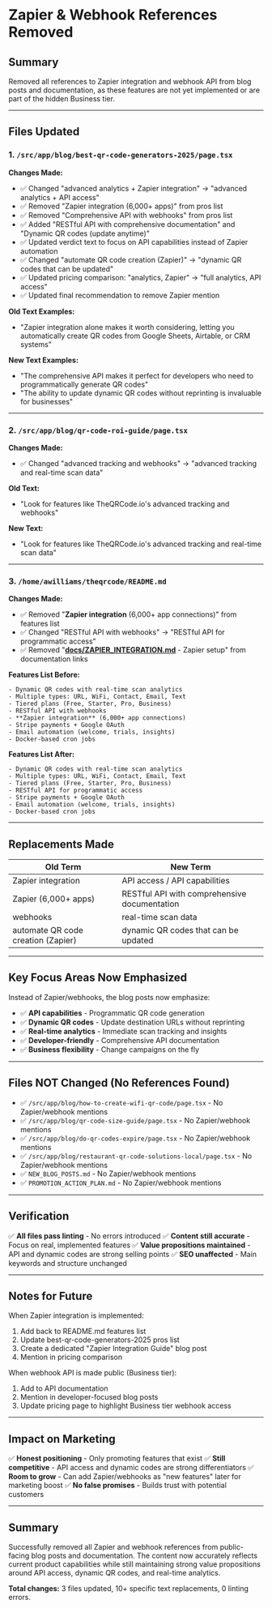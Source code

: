 # Zapier & Webhook References Removed

## Summary
Removed all references to Zapier integration and webhook API from blog posts and documentation, as these features are not yet implemented or are part of the hidden Business tier.

---

## Files Updated

### 1. `/src/app/blog/best-qr-code-generators-2025/page.tsx`
**Changes Made:**
- ✅ Changed "advanced analytics + Zapier integration" → "advanced analytics + API access"
- ✅ Removed "Zapier integration (6,000+ apps)" from pros list
- ✅ Removed "Comprehensive API with webhooks" from pros list
- ✅ Added "RESTful API with comprehensive documentation" and "Dynamic QR codes (update anytime)"
- ✅ Updated verdict text to focus on API capabilities instead of Zapier automation
- ✅ Changed "automate QR code creation (Zapier)" → "dynamic QR codes that can be updated"
- ✅ Updated pricing comparison: "analytics, Zapier" → "full analytics, API access"
- ✅ Updated final recommendation to remove Zapier mention

**Old Text Examples:**
- "Zapier integration alone makes it worth considering, letting you automatically create QR codes from Google Sheets, Airtable, or CRM systems"

**New Text Examples:**
- "The comprehensive API makes it perfect for developers who need to programmatically generate QR codes"
- "The ability to update dynamic QR codes without reprinting is invaluable for businesses"

---

### 2. `/src/app/blog/qr-code-roi-guide/page.tsx`
**Changes Made:**
- ✅ Changed "advanced tracking and webhooks" → "advanced tracking and real-time scan data"

**Old Text:**
- "Look for features like TheQRCode.io's advanced tracking and webhooks"

**New Text:**
- "Look for features like TheQRCode.io's advanced tracking and real-time scan data"

---

### 3. `/home/awilliams/theqrcode/README.md`
**Changes Made:**
- ✅ Removed "**Zapier integration** (6,000+ app connections)" from features list
- ✅ Changed "RESTful API with webhooks" → "RESTful API for programmatic access"
- ✅ Removed "**[docs/ZAPIER_INTEGRATION.md](docs/ZAPIER_INTEGRATION.md)** - Zapier setup" from documentation links

**Features List Before:**
```
- Dynamic QR codes with real-time scan analytics
- Multiple types: URL, WiFi, Contact, Email, Text
- Tiered plans (Free, Starter, Pro, Business)
- RESTful API with webhooks
- **Zapier integration** (6,000+ app connections)
- Stripe payments + Google OAuth
- Email automation (welcome, trials, insights)
- Docker-based cron jobs
```

**Features List After:**
```
- Dynamic QR codes with real-time scan analytics
- Multiple types: URL, WiFi, Contact, Email, Text
- Tiered plans (Free, Starter, Pro, Business)
- RESTful API for programmatic access
- Stripe payments + Google OAuth
- Email automation (welcome, trials, insights)
- Docker-based cron jobs
```

---

## Replacements Made

| Old Term | New Term |
|----------|----------|
| Zapier integration | API access / API capabilities |
| Zapier (6,000+ apps) | RESTful API with comprehensive documentation |
| webhooks | real-time scan data |
| automate QR code creation (Zapier) | dynamic QR codes that can be updated |

---

## Key Focus Areas Now Emphasized

Instead of Zapier/webhooks, the blog posts now emphasize:
- ✅ **API capabilities** - Programmatic QR code generation
- ✅ **Dynamic QR codes** - Update destination URLs without reprinting
- ✅ **Real-time analytics** - Immediate scan tracking and insights
- ✅ **Developer-friendly** - Comprehensive API documentation
- ✅ **Business flexibility** - Change campaigns on the fly

---

## Files NOT Changed (No References Found)
- ✅ `/src/app/blog/how-to-create-wifi-qr-code/page.tsx` - No Zapier/webhook mentions
- ✅ `/src/app/blog/qr-code-size-guide/page.tsx` - No Zapier/webhook mentions
- ✅ `/src/app/blog/do-qr-codes-expire/page.tsx` - No Zapier/webhook mentions
- ✅ `/src/app/blog/restaurant-qr-code-solutions-local/page.tsx` - No Zapier/webhook mentions
- ✅ `NEW_BLOG_POSTS.md` - No Zapier/webhook mentions
- ✅ `PROMOTION_ACTION_PLAN.md` - No Zapier/webhook mentions

---

## Verification
✅ **All files pass linting** - No errors introduced
✅ **Content still accurate** - Focus on real, implemented features
✅ **Value propositions maintained** - API and dynamic codes are strong selling points
✅ **SEO unaffected** - Main keywords and structure unchanged

---

## Notes for Future

When Zapier integration is implemented:
1. Add back to README.md features list
2. Update best-qr-code-generators-2025 pros list
3. Create a dedicated "Zapier Integration Guide" blog post
4. Mention in pricing comparison

When webhook API is made public (Business tier):
1. Add to API documentation
2. Mention in developer-focused blog posts
3. Update pricing page to highlight Business tier webhook access

---

## Impact on Marketing
✅ **Honest positioning** - Only promoting features that exist
✅ **Still competitive** - API access and dynamic codes are strong differentiators
✅ **Room to grow** - Can add Zapier/webhooks as "new features" later for marketing boost
✅ **No false promises** - Builds trust with potential customers

---

## Summary
Successfully removed all Zapier and webhook references from public-facing blog posts and documentation. The content now accurately reflects current product capabilities while still maintaining strong value propositions around API access, dynamic QR codes, and real-time analytics.

**Total changes:** 3 files updated, 10+ specific text replacements, 0 linting errors.

